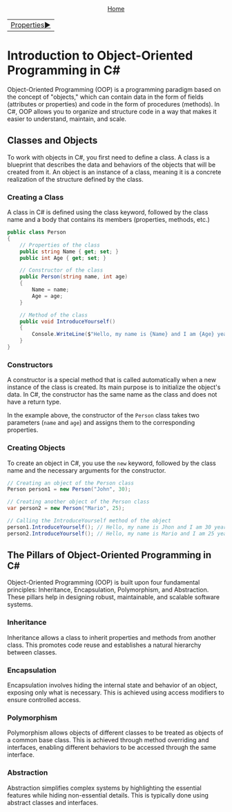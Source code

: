 <div align="center">
    <a href="/README.md">Home</a>
</div>
<table align=center>
  <tr>
    <td align="right">
      <a href="./02_properties.md">Properties▶️</a>
    </td>
  </tr>
</table>

# Introduction to Object-Oriented Programming in C#

Object-Oriented Programming (OOP) is a programming paradigm based on the concept of "objects," which can contain data in the form of fields (attributes or properties) and code in the form of procedures (methods). In C#, OOP allows you to organize and structure code in a way that makes it easier to understand, maintain, and scale.

## Classes and Objects

To work with objects in C#, you first need to define a class. A class is a blueprint that describes the data and behaviors of the objects that will be created from it. An object is an instance of a class, meaning it is a concrete realization of the structure defined by the class.

### Creating a Class

A class in C# is defined using the class keyword, followed by the class name and a body that contains its members (properties, methods, etc.)

```csharp
public class Person
{
    // Properties of the class
    public string Name { get; set; }
    public int Age { get; set; }

    // Constructor of the class
    public Person(string name, int age)
    {
        Name = name;
        Age = age;
    }

    // Method of the class
    public void IntroduceYourself()
    {
        Console.WriteLine($"Hello, my name is {Name} and I am {Age} years old.");
    }
}
```

### Constructors

A constructor is a special method that is called automatically when a new instance of the class is created. Its main purpose is to initialize the object's data. In C#, the constructor has the same name as the class and does not have a return type.

In the example above, the constructor of the `Person` class takes two parameters (`name` and `age`) and assigns them to the corresponding properties.

### Creating Objects
To create an object in C#, you use the `new` keyword, followed by the class name and the necessary arguments for the constructor.

```csharp
// Creating an object of the Person class
Person person1 = new Person("John", 30);

// Creating another object of the Person class
var person2 = new Person("Mario", 25);

// Calling the IntroduceYourself method of the object
person1.IntroduceYourself(); // Hello, my name is Jhon and I am 30 years old.
person2.IntroduceYourself(); // Hello, my name is Mario and I am 25 years old.
```
## The Pillars of Object-Oriented Programming in C#
Object-Oriented Programming (OOP) is built upon four fundamental principles: Inheritance, Encapsulation, Polymorphism, and Abstraction. These pillars help in designing robust, maintainable, and scalable software systems.

### Inheritance
Inheritance allows a class to inherit properties and methods from another class. This promotes code reuse and establishes a natural hierarchy between classes.

### Encapsulation
Encapsulation involves hiding the internal state and behavior of an object, exposing only what is necessary. This is achieved using access modifiers to ensure controlled access.

### Polymorphism
Polymorphism allows objects of different classes to be treated as objects of a common base class. This is achieved through method overriding and interfaces, enabling different behaviors to be accessed through the same interface.

### Abstraction
Abstraction simplifies complex systems by highlighting the essential features while hiding non-essential details. This is typically done using abstract classes and interfaces.